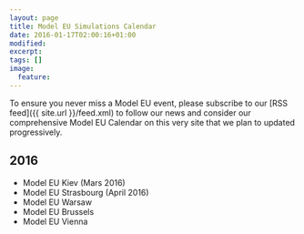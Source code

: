 ```yaml
---
layout: page
title: Model EU Simulations Calendar
date: 2016-01-17T02:00:16+01:00
modified:
excerpt:
tags: []
image:
  feature:
---
```


To ensure you never miss a Model EU event, please subscribe to our [RSS feed]({{ site.url }}/feed.xml)
to follow our news and consider our comprehensive Model EU Calendar on this very site
that we plan to updated progressively.

## 2016

* Model EU Kiev (Mars 2016)
* Model EU Strasbourg (April 2016)
* Model EU Warsaw
* Model EU Brussels
* Model EU Vienna
